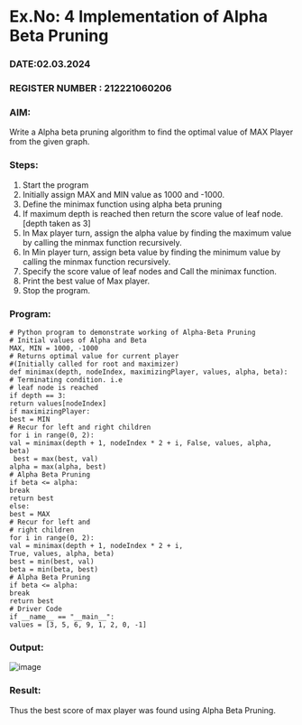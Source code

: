 # Ex.No: 4   Implementation of Alpha Beta Pruning 
### DATE:02.03.2024                                                                    
### REGISTER NUMBER : 212221060206
### AIM: 
Write a Alpha beta pruning algorithm to find the optimal value of MAX Player from the given graph.
### Steps:
1. Start the program
2. Initially  assign MAX and MIN value as 1000 and -1000.
3.  Define the minimax function  using alpha beta pruning
4.  If maximum depth is reached then return the score value of leaf node. [depth taken as 3]
5.  In Max player turn, assign the alpha value by finding the maximum value by calling the minmax function recursively.
6.  In Min player turn, assign beta value by finding the minimum value by calling the minmax function recursively.
7.  Specify the score value of leaf nodes and Call the minimax function.
8.  Print the best value of Max player.
9.  Stop the program. 

### Program:

```
# Python program to demonstrate working of Alpha-Beta Pruning 
# Initial values of Alpha and Beta 
MAX, MIN = 1000, -1000 
# Returns optimal value for current player 
#(Initially called for root and maximizer) 
def minimax(depth, nodeIndex, maximizingPlayer, values, alpha, beta): 
# Terminating condition. i.e 
# leaf node is reached 
if depth == 3: 
return values[nodeIndex] 
if maximizingPlayer: 
best = MIN 
# Recur for left and right children 
for i in range(0, 2): 
val = minimax(depth + 1, nodeIndex * 2 + i, False, values, alpha, beta)
 best = max(best, val) 
alpha = max(alpha, best)
# Alpha Beta Pruning 
if beta <= alpha: 
break 
return best 
else: 
best = MAX 
# Recur for left and 
# right children 
for i in range(0, 2): 
val = minimax(depth + 1, nodeIndex * 2 + i, 
True, values, alpha, beta) 
best = min(best, val) 
beta = min(beta, best) 
# Alpha Beta Pruning 
if beta <= alpha: 
break 
return best 
# Driver Code 
if __name__ == "__main__": 
values = [3, 5, 6, 9, 1, 2, 0, -1]

```


### Output:

![image](https://github.com/Rajesh242004/AI_Lab_2023-24/assets/117814063/d6b6fdad-5447-4d81-a149-cba608e3702f)


### Result:
Thus the best score of max player was found using Alpha Beta Pruning.
